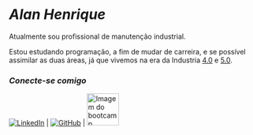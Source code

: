 # *Alan Henrique*
Atualmente sou profissional de manutenção industrial.

Estou estudando programação, a fim de mudar de carreira, e se possível assimilar as duas áreas, já que vivemos na era da Industria [4.0](https://www.portaldaindustria.com.br/industria-de-a-z/industria-4-0/) e [5.0](https://fiemglab.com.br/o-que-e-industria-5-0/).



### *Conecte-se comigo*

[![LinkedIn](https://img.shields.io/badge/LinkedIn-0077B5?style=for-the-badge&logo=linkedin&logoColor=white)](https://www.linkedin.com/in/alanenrick/)   |   [![GitHub](https://img.shields.io/badge/GitHub-100000?style=for-the-badge&logo=github&logoColor=white)](https://github.com/alanenrick)     |   <a href="https://x.gd/6EjAG"><img src="https://hermes.digitalinnovation.one/assets/diome/logo-full.svg" width= "65" alt="Imagem do bootcamp Trabalhando com Machine Learning na Prática no Azure ML"></a>

